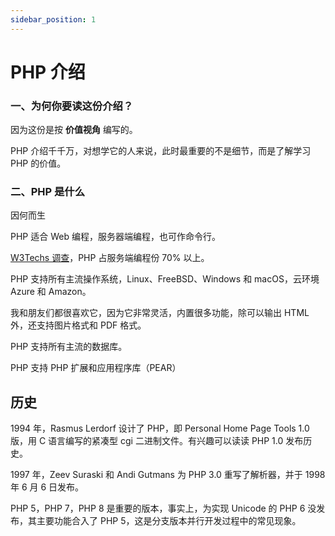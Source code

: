 ```yaml
---
sidebar_position: 1
---
```


# PHP 介绍

### 一、为何你要读这份介绍？

因为这份是按 **价值视角** 编写的。

PHP 介绍千千万，对想学它的人来说，此时最重要的不是细节，而是了解学习 PHP 的价值。

### 二、PHP 是什么

因何而生

PHP 适合 Web 编程，服务器端编程，也可作命令行。

[W3Techs 调查](https://w3techs.com/technologies/overview/programming_language)，PHP 占服务端编程份 70% 以上。

PHP 支持所有主流操作系统，Linux、FreeBSD、Windows 和 macOS，云环境 Azure 和 Amazon。

我和朋友们都很喜欢它，因为它非常灵活，内置很多功能，除可以输出 HTML 外，还支持图片格式和 PDF 格式。

PHP 支持所有主流的数据库。

PHP 支持 PHP 扩展和应用程序库（PEAR）

## 历史

1994 年，Rasmus Lerdorf 设计了 PHP，即 Personal Home Page Tools 1.0 版，用 C 语言编写的紧凑型 cgi 二进制文件。有兴趣可以读读 PHP 1.0 发布历史。

1997 年，Zeev Suraski 和 Andi Gutmans 为 PHP 3.0 重写了解析器，并于 1998 年 6 月 6 日发布。

PHP 5，PHP 7，PHP 8 是重要的版本，事实上，为实现 Unicode 的 PHP 6 没发布，其主要功能合入了 PHP 5，这是分支版本并行开发过程中的常见现象。

